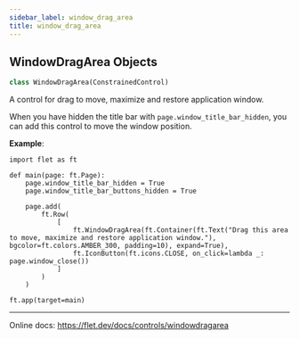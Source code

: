 ```yaml
---
sidebar_label: window_drag_area
title: window_drag_area
---
```


## WindowDragArea Objects

```python
class WindowDragArea(ConstrainedControl)
```

A control for drag to move, maximize and restore application window.

When you have hidden the title bar with `page.window_title_bar_hidden`, you can add this control to move the window position.

**Example**:

```
import flet as ft

def main(page: ft.Page):
    page.window_title_bar_hidden = True
    page.window_title_bar_buttons_hidden = True

    page.add(
        ft.Row(
            [
                ft.WindowDragArea(ft.Container(ft.Text("Drag this area to move, maximize and restore application window."), bgcolor=ft.colors.AMBER_300, padding=10), expand=True),
                ft.IconButton(ft.icons.CLOSE, on_click=lambda _: page.window_close())
            ]
        )
    )

ft.app(target=main)
```
  
  -----
  
  Online docs: https://flet.dev/docs/controls/windowdragarea

